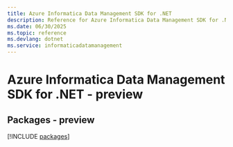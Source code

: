 ```yaml
---
title: Azure Informatica Data Management SDK for .NET
description: Reference for Azure Informatica Data Management SDK for .NET
ms.date: 06/30/2025
ms.topic: reference
ms.devlang: dotnet
ms.service: informaticadatamanagement
---
```

# Azure Informatica Data Management SDK for .NET - preview
## Packages - preview
[!INCLUDE [packages](informatica-data-management-index.md)]